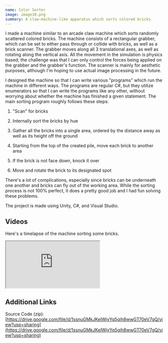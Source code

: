 ```yaml
---
name: Color Sorter
image: image10.png
summary: A claw-machine-like apparatus which sorts colored bricks.
---
```


I made a machine similar to an arcade claw machine which sorts randomly scattered colored bricks. The machine consists of a rectangular grabber, which can be set to either pass through or collide with bricks, as well as a brick scanner. The grabber moves along all 3 translational axes, as well as rotating along the vertical axis. All the movement in the simulation is physics based; the challenge was that I can only control the forces being applied on the grabber and the grabber's function. The scanner is mainly for aesthetic purposes, although I'm hoping to use actual image processing in the future.

I designed the machine so that I can write various "programs" which run the machine in different ways. The programs are regular C#, but they utilize enumerators so that I can write the programs like any other, without worrying about whether the machine has finished a given statement. The main sorting program roughly follows these steps:

1. "Scan" for bricks

2. Internally sort the bricks by hue

3. Gather all the bricks into a single area, ordered by the distance away as well as its height off the ground

4. Starting from the top of the created pile, move each brick to another area

5. If the brick is not face down, knock it over

6. Move and rotate the brick to its designated spot

There's a lot of complications, especially since bricks can be underneath one another and bricks can fly out of the working area. While the sorting process is not 100% perfect, it does a pretty good job and I had fun solving these problems.

The project is made using Unity, C#, and Visual Studio.

## Videos

Here's a timelapse of the machine sorting some bricks.

<iframe src="https://drive.google.com/file/d/1FrhpDZD6i8neu70l1HA3vpGFR93ByDEi/preview" class="video"></iframe>

## Additional Links

Source Code (zip): [https://drive.google.com/file/d/1ssnuGMkJKeIWiyYq5gih8wwGT70eV7gQ/view?usp=sharing](https://drive.google.com/file/d/1ssnuGMkJKeIWiyYq5gih8wwGT70eV7gQ/view?usp=sharing)